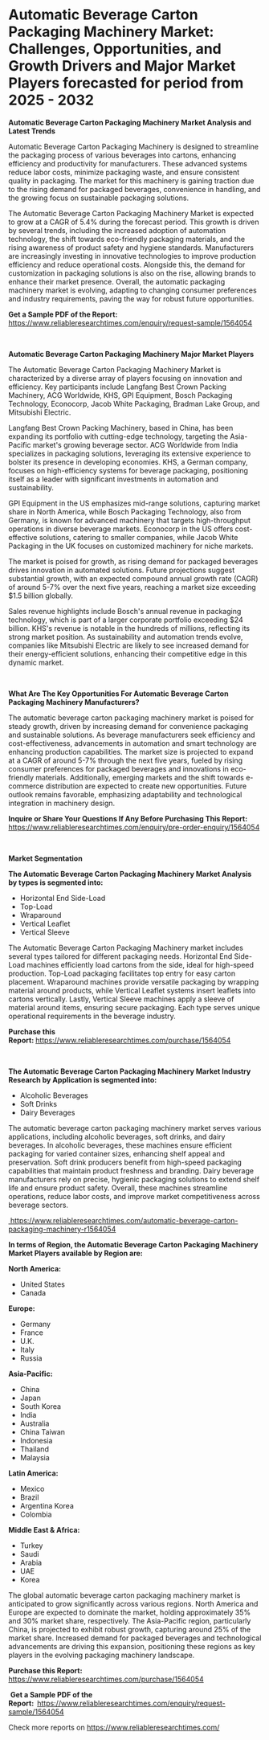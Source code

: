 <p><h1>Automatic Beverage Carton Packaging Machinery Market: Challenges, Opportunities, and Growth Drivers and Major Market Players forecasted for period from 2025 - 2032</h1></p><p><strong>Automatic Beverage Carton Packaging Machinery Market Analysis and Latest Trends</strong></p>
<p><p>Automatic Beverage Carton Packaging Machinery is designed to streamline the packaging process of various beverages into cartons, enhancing efficiency and productivity for manufacturers. These advanced systems reduce labor costs, minimize packaging waste, and ensure consistent quality in packaging. The market for this machinery is gaining traction due to the rising demand for packaged beverages, convenience in handling, and the growing focus on sustainable packaging solutions.</p><p>The Automatic Beverage Carton Packaging Machinery Market is expected to grow at a CAGR of 5.4% during the forecast period. This growth is driven by several trends, including the increased adoption of automation technology, the shift towards eco-friendly packaging materials, and the rising awareness of product safety and hygiene standards. Manufacturers are increasingly investing in innovative technologies to improve production efficiency and reduce operational costs. Alongside this, the demand for customization in packaging solutions is also on the rise, allowing brands to enhance their market presence. Overall, the automatic packaging machinery market is evolving, adapting to changing consumer preferences and industry requirements, paving the way for robust future opportunities.</p></p>
<p><strong>Get a Sample PDF of the Report:&nbsp;</strong> <a href="https://www.reliableresearchtimes.com/enquiry/request-sample/1564054?utm_campaign=2209&utm_medium=2&utm_source=Github&utm_content=ia&utm_term=27022025&utm_id=automatic-beverage-carton-packaging-machinery">https://www.reliableresearchtimes.com/enquiry/request-sample/1564054</a></p>
<p>&nbsp;</p>
<p><strong>Automatic Beverage Carton Packaging Machinery Major Market Players</strong></p>
<p><p>The Automatic Beverage Carton Packaging Machinery Market is characterized by a diverse array of players focusing on innovation and efficiency. Key participants include Langfang Best Crown Packing Machinery, ACG Worldwide, KHS, GPI Equipment, Bosch Packaging Technology, Econocorp, Jacob White Packaging, Bradman Lake Group, and Mitsubishi Electric.</p><p>Langfang Best Crown Packing Machinery, based in China, has been expanding its portfolio with cutting-edge technology, targeting the Asia-Pacific market's growing beverage sector. ACG Worldwide from India specializes in packaging solutions, leveraging its extensive experience to bolster its presence in developing economies. KHS, a German company, focuses on high-efficiency systems for beverage packaging, positioning itself as a leader with significant investments in automation and sustainability.</p><p>GPI Equipment in the US emphasizes mid-range solutions, capturing market share in North America, while Bosch Packaging Technology, also from Germany, is known for advanced machinery that targets high-throughput operations in diverse beverage markets. Econocorp in the US offers cost-effective solutions, catering to smaller companies, while Jacob White Packaging in the UK focuses on customized machinery for niche markets.</p><p>The market is poised for growth, as rising demand for packaged beverages drives innovation in automated solutions. Future projections suggest substantial growth, with an expected compound annual growth rate (CAGR) of around 5-7% over the next five years, reaching a market size exceeding $1.5 billion globally.</p><p>Sales revenue highlights include Bosch's annual revenue in packaging technology, which is part of a larger corporate portfolio exceeding $24 billion. KHS's revenue is notable in the hundreds of millions, reflecting its strong market position. As sustainability and automation trends evolve, companies like Mitsubishi Electric are likely to see increased demand for their energy-efficient solutions, enhancing their competitive edge in this dynamic market.</p></p>
<p>&nbsp;</p>
<p><strong>What Are The Key Opportunities For Automatic Beverage Carton Packaging Machinery Manufacturers?</strong></p>
<p><p>The automatic beverage carton packaging machinery market is poised for steady growth, driven by increasing demand for convenience packaging and sustainable solutions. As beverage manufacturers seek efficiency and cost-effectiveness, advancements in automation and smart technology are enhancing production capabilities. The market size is projected to expand at a CAGR of around 5-7% through the next five years, fueled by rising consumer preferences for packaged beverages and innovations in eco-friendly materials. Additionally, emerging markets and the shift towards e-commerce distribution are expected to create new opportunities. Future outlook remains favorable, emphasizing adaptability and technological integration in machinery design.</p></p>
<p><strong>Inquire or Share Your Questions If Any Before Purchasing This Report:</strong> <a href="https://www.reliableresearchtimes.com/enquiry/pre-order-enquiry/1564054?utm_campaign=2209&utm_medium=2&utm_source=Github&utm_content=ia&utm_term=27022025&utm_id=automatic-beverage-carton-packaging-machinery">https://www.reliableresearchtimes.com/enquiry/pre-order-enquiry/1564054</a></p>
<p>&nbsp;</p>
<p><strong>Market Segmentation</strong></p>
<p><strong>The Automatic Beverage Carton Packaging Machinery Market Analysis by types is segmented into:</strong></p>
<p><ul><li>Horizontal End Side-Load</li><li>Top-Load</li><li>Wraparound</li><li>Vertical Leaflet</li><li>Vertical Sleeve</li></ul></p>
<p><p>The Automatic Beverage Carton Packaging Machinery market includes several types tailored for different packaging needs. Horizontal End Side-Load machines efficiently load cartons from the side, ideal for high-speed production. Top-Load packaging facilitates top entry for easy carton placement. Wraparound machines provide versatile packaging by wrapping material around products, while Vertical Leaflet systems insert leaflets into cartons vertically. Lastly, Vertical Sleeve machines apply a sleeve of material around items, ensuring secure packaging. Each type serves unique operational requirements in the beverage industry.</p></p>
<p><strong>Purchase this Report:&nbsp;</strong><a href="https://www.reliableresearchtimes.com/purchase/1564054?utm_campaign=2209&utm_medium=2&utm_source=Github&utm_content=ia&utm_term=27022025&utm_id=automatic-beverage-carton-packaging-machinery">https://www.reliableresearchtimes.com/purchase/1564054</a></p>
<p>&nbsp;</p>
<p><strong>The Automatic Beverage Carton Packaging Machinery Market Industry Research by Application is segmented into:</strong></p>
<p><ul><li>Alcoholic Beverages</li><li>Soft Drinks</li><li>Dairy Beverages</li></ul></p>
<p><p>The automatic beverage carton packaging machinery market serves various applications, including alcoholic beverages, soft drinks, and dairy beverages. In alcoholic beverages, these machines ensure efficient packaging for varied container sizes, enhancing shelf appeal and preservation. Soft drink producers benefit from high-speed packaging capabilities that maintain product freshness and branding. Dairy beverage manufacturers rely on precise, hygienic packaging solutions to extend shelf life and ensure product safety. Overall, these machines streamline operations, reduce labor costs, and improve market competitiveness across beverage sectors.</p></p>
<p><a href="https://www.reliableresearchtimes.com/automatic-beverage-carton-packaging-machinery-r1564054?utm_campaign=2209&utm_medium=2&utm_source=Github&utm_content=ia&utm_term=27022025&utm_id=automatic-beverage-carton-packaging-machinery">&nbsp;https://www.reliableresearchtimes.com/automatic-beverage-carton-packaging-machinery-r1564054</a></p>
<p><strong>In terms of Region, the Automatic Beverage Carton Packaging Machinery Market Players available by Region are:</strong></p>
<p>
    <p> <strong> North America: </strong>
        <ul>
            <li>United States</li>
            <li>Canada</li>
        </ul>
        </p> 
    <p> <strong> Europe: </strong>
        <ul>
            <li>Germany</li>
            <li>France</li>
            <li>U.K.</li>
            <li>Italy</li>
            <li>Russia</li>
        </ul>
        </p> 
    <p> <strong> Asia-Pacific: </strong>
        <ul>
            <li>China</li>
            <li>Japan</li>
            <li>South Korea</li>
            <li>India</li>
            <li>Australia</li>
            <li>China Taiwan</li>
            <li>Indonesia</li>
            <li>Thailand</li>
            <li>Malaysia</li>
        </ul>
        </p> 
    <p> <strong> Latin America: </strong>
        <ul>
            <li>Mexico</li>
            <li>Brazil</li>
            <li>Argentina Korea</li>
            <li>Colombia</li>
        </ul>
        </p> 
    <p> <strong> Middle East & Africa: </strong>
        <ul>
            <li>Turkey</li>
            <li>Saudi</li>
            <li>Arabia</li>
            <li>UAE</li>
            <li>Korea</li>
        </ul>
    </p>
    </p>
<p><p>The global automatic beverage carton packaging machinery market is anticipated to grow significantly across various regions. North America and Europe are expected to dominate the market, holding approximately 35% and 30% market share, respectively. The Asia-Pacific region, particularly China, is projected to exhibit robust growth, capturing around 25% of the market share. Increased demand for packaged beverages and technological advancements are driving this expansion, positioning these regions as key players in the evolving packaging machinery landscape.</p></p>
<p><strong>Purchase this Report: </strong><a href="https://www.reliableresearchtimes.com/purchase/1564054?utm_campaign=2209&utm_medium=2&utm_source=Github&utm_content=ia&utm_term=27022025&utm_id=automatic-beverage-carton-packaging-machinery">https://www.reliableresearchtimes.com/purchase/1564054</a></p>
<p>&nbsp;<strong>Get a Sample PDF of the Report:&nbsp;&nbsp;</strong><a href="https://www.reliableresearchtimes.com/enquiry/request-sample/1564054?utm_campaign=2209&utm_medium=2&utm_source=Github&utm_content=ia&utm_term=27022025&utm_id=automatic-beverage-carton-packaging-machinery">https://www.reliableresearchtimes.com/enquiry/request-sample/1564054</a></p>
<p><strong></strong></p>
<p>Check more reports on <a href="https://www.reliableresearchtimes.com/?utm_campaign=2209&utm_medium=2&utm_source=Github&utm_content=ia&utm_term=27022025&utm_id=automatic-beverage-carton-packaging-machinery">https://www.reliableresearchtimes.com/</a></p>